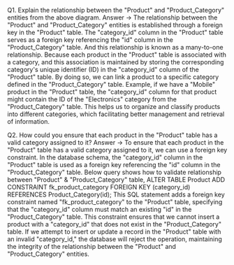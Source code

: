 Q1. Explain the relationship between the "Product" and "Product_Category" entities from the above diagram.
Answer -> The relationship between the "Product" and "Product_Category" entities is established through a foreign key in the "Product" table. The "category_id" column in the "Product" table serves as a foreign key referencing the "id" column in the "Product_Category" table. And this relationship is known as a many-to-one relationship.
Because each product in the "Product" table is associated with a category, and this association is maintained by storing the corresponding category's unique identifier (ID) in the "category_id" column of the "Product" table. By doing so, we can link a product to a specific category defined in the "Product_Category" table.
Example, if we have a "Mobile" product in the "Product" table, the "category_id" column for that product might contain the ID of the "Electronics" category from the "Product_Category" table. This helps us to organize and classify products into different categories, which facilitating better management and retrieval of information.

Q2. How could you ensure that each product in the "Product" table has a valid category assigned to it?
Answer -> To ensure that each product in the "Product" table has a valid category assigned to it, we can use a foreign key constraint. In the database schema, the "category_id" column in the "Product" table is used as a foreign key referencing the "id" column in the "Product_Category" table. 
Below query shows how to validate relationship between "Product" & "Product_Category" table,
ALTER TABLE Product
ADD CONSTRAINT fk_product_category
FOREIGN KEY (category_id)
REFERENCES Product_Category(id);
This SQL statement adds a foreign key constraint named "fk_product_category" to the "Product" table, specifying that the "category_id" column must match an existing "id" in the "Product_Category" table. This constraint ensures that we cannot insert a product with a "category_id" that does not exist in the "Product_Category" table.
If we attempt to insert or update a record in the "Product" table with an invalid "category_id," the database will reject the operation, maintaining the integrity of the relationship between the "Product" and "Product_Category" entities.
